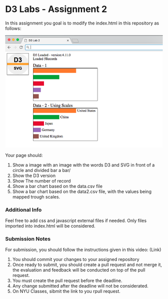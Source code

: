 # D3 Labs - Assignment 2

In this assignment you goal is to modify the index.html in this repository as follows:

![alt text](Page.png)

Your page should:

1. Show a image with an image with the words D3 and SVG in front of a circle and divided bar a bar/
2. Show the D3 version
3. Show The number of record
4. Show a bar chart based on the data.csv file
5. Show a bar chart based on the data2.csv file, with the values being mapped trough scales.

### Additional Info
Feel free to add css and javascript external files if needed. Only files imported into index.html will be considered.

### Submission Notes
For submission, you should follow the instructions given in this video: (Link)


1. You should commit your changes to your assigned repository
2. Once ready to submit, you should create a pull request and not merge it, the evaluation and feedback will be conducted on top of the pull request.
3. You must create the pull request before the deadline.
4. Any change submitted after the deadline will not be considerated.
5. On NYU Classes, sibmit the link to you rpull request.